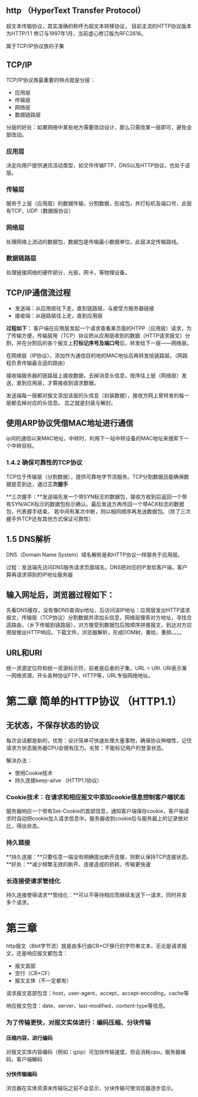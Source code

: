 ## http  （HyperText Transfer Protocol）
超文本传输协议，其实准确的称呼为超文本转移协议，
目前主流的HTTP协议版本为HTTP/1.1
修订与1997年1月，当前虚心修订版为RFC2616。

属于TCP/IP协议族的子集

## TCP/IP
TCP/IP协议族最重要的特点就是分层：
- 应用层
- 传输层
- 网络层
- 数据链路层

分层的好处：如果网络中某些地方需要改动设计，那么只需改某一层即可，避免全部改动。

### 应用层
决定向用户提供通讯活动类型，如文件传输FTP，DNS以及HTTP协议，也处于该层。
### 传输层
服务于上层（应用层）的数据传输，分割数据，形成包，并打标机及端口号，此层有TCP，UDP（数据报协议）
### 网络层
处理网络上流动的数据包，数据包是传输最小数据单位，此层决定传输路线。
### 数据链路层
处理链接网络的硬件部分，光驱，网卡，等物理设备。

## TCP/IP通信流过程
- 发送端：从应用层往下走，直到链路层，与接受方服务器链接
- 接收端：从链路层往上走，直到应用层

**过程如下：** 客户端在应用层发起一个请求查看某页面的HTPP（应用层）请求，为了传输方便，传输层用（TCP）协议把从应用层收到的数据（HTTP请求报文）分割，并在分割后的各个报文上**打标记序号及端口号**后，转发给下一层——网络层。

在网络层（IP协议），添加作为通信目的地的MAC地址后再转发给链路层。（网路程负责传输最合适的路由）

接收端服务器的链路层上接收数据，去掉消息头信息，按序往上层（网络层）发送，直到应用层，才算接收到请求数据。

发送端每一层都对报文添加该层的头信息（封装数据），接收方网上曾转发的每一层都去掉对应的头信息。 总之就是封装与解封。
## 使用ARP协议凭借MAC地址进行通信
ip间的通信以来MAC地址，中转时，利用下一站中转设备的MAC地址来搜索下一个中转目标。
### 1.4.2 确保可靠性的TCP协议
TCP位于传输层（分割数据），提供可靠地字节流服务。TCP分割数据且能确保数据是否到达，通过**三次握手**

**三次握手：**发送端先发一个带SYN标志的数据包，接收方收到后返回一个带有SYN/ACK标示的数据包标示确认。最后发送方再传回一个带ACK标志的数据包，代表握手结束。 若中间有某次中断，则以相同顺序再发送数据包。（除了三次握手外TCP还有其他方式保证可靠性）

## 1.5 DNS解析
DNS（Domain Name System）域名解析是和HTTP协议一样服务于应用层。

过程：发送端先访问DNS服务请求页面域名，DNS把对应的IP发给客户端，客户算再请求得到的IP地址服务器

## 输入网址后，浏览器过程如下：
先看DNS缓存，没有像DNS查询ip地址，后访问该IP地址：应用层发出HTTP请求报文，传输层（TCP协议）分割数据并添加头信息，网络层搜索对方地址，寻找合适路由，（乡下传输到链路层），对方接受到数据包后按顺序拼接报文，到达对方应用层做出HTTP响应。下载文件，浏览器解析，形成DOM树，重绘，重排。。。。
## URL和URI
统一资源定位符和统一资源标示符，前者是后者的子集，URL < URI. URI表示某一网络资源，开头各种协议FTP，HTTP等，URL专指网络地址。

# 第二章 简单的HTTP协议 （HTTP1.1）
## 无状态，不保存状态的协议
每次会话都是新的，优势：设计简单可快速处理大量事物，确保协议伸缩性，记住请求方状态服务器CPU会很有压力。劣势：不能标记用户的登录状态。

解决办法：
- 使用Cookie技术
- 持久连接keep-alive （HTTP1.1协议）
### Cookie技术：在请求和相应报文中添加cookie信息控制客户端状态
服务器响应一个带有Set-Cookie的首部信息，通知客户端保存cookie，客户端请求时自动把cookie加入请求信息中。服务器收到cookie后与服务器上的记录做对比，得出状态。

### 持久链接
**持久连接：**只要任意一端没有明确提出断开连接，则默认保持TCP连接状态。
**好处：**减少频繁无效的断开、连接造成的损耗，传输更快速
### 长连接使请求管线化
持久连接使得请求**管线化：**可以不等待相应而继续发送下一请求，同时并发多个请求。

# 第三章

http报文（8bit字节流）就是由多行由CR+CF换行的字符串文本，无论是请求报文，还是响应报文都包含：

- 报文首部
- 空行（CR+CF）
- 报文主体（不一定都有）

请求报文首部包含：host，user-agent，accept，accept-encoding，cache等

响应报文包含：date，server，last-modified，content-type等信息。

### 为了传输更快，对报文实体进行：编码压缩、分块传输

#### 压缩内容，进行编码

对报文实体内容编码（例如：gzip）可加快传输速度，但会消耗cpu，服务器编码，客户端解码

#### 分快传输编码

浏览器在实体资源未传输玩之前不会显示，分块传输可使浏览器逐步显示。